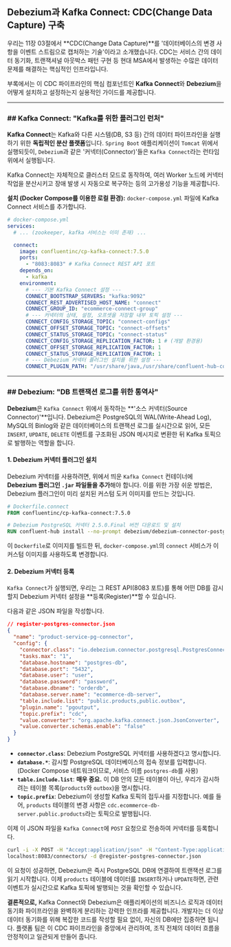 ## Debezium과 Kafka Connect: CDC(Change Data Capture) 구축

우리는 11장 03절에서 \*\*CDC(Change Data Capture)\*\*를 '데이터베이스의 변경 사항을 이벤트 스트림으로 캡처하는 기술'이라고 소개했습니다. CDC는 서비스 간의 데이터 동기화, 트랜잭셔널 아웃박스 패턴 구현 등 현대 MSA에서 발생하는 수많은 데이터 문제를 해결하는 핵심적인 인프라입니다.

부록에서는 이 CDC 파이프라인의 핵심 컴포넌트인 **Kafka Connect**와 **Debezium**을 어떻게 설치하고 설정하는지 실용적인 가이드를 제공합니다.

-----

### \#\# Kafka Connect: "Kafka를 위한 플러그인 런처"

**Kafka Connect**는 Kafka와 다른 시스템(DB, S3 등) 간의 데이터 파이프라인을 실행하기 위한 **독립적인 분산 플랫폼**입니다. `Spring Boot` 애플리케이션이 `Tomcat` 위에서 실행되듯이, `Debezium`과 같은 '커넥터(Connector)'들은 `Kafka Connect`라는 런타임 위에서 실행됩니다.

Kafka Connect는 자체적으로 클러스터 모드로 동작하여, 여러 Worker 노드에 커넥터 작업을 분산시키고 장애 발생 시 자동으로 복구하는 등의 고가용성 기능을 제공합니다.

**설치 (Docker Compose를 이용한 로컬 환경):**
`docker-compose.yml` 파일에 Kafka Connect 서비스를 추가합니다.

```yaml
# docker-compose.yml
services:
  # ... (zookeeper, kafka 서비스는 이미 존재) ...

  connect:
    image: confluentinc/cp-kafka-connect:7.5.0
    ports:
      - "8083:8083" # Kafka Connect REST API 포트
    depends_on:
      - kafka
    environment:
      # --- 기본 Kafka Connect 설정 ---
      CONNECT_BOOTSTRAP_SERVERS: "kafka:9092"
      CONNECT_REST_ADVERTISED_HOST_NAME: "connect"
      CONNECT_GROUP_ID: "ecommerce-connect-group"
      # --- 커넥터의 상태, 설정, 오프셋을 저장할 내부 토픽 설정 ---
      CONNECT_CONFIG_STORAGE_TOPIC: "connect-configs"
      CONNECT_OFFSET_STORAGE_TOPIC: "connect-offsets"
      CONNECT_STATUS_STORAGE_TOPIC: "connect-status"
      CONNECT_CONFIG_STORAGE_REPLICATION_FACTOR: 1 # (개발 환경용)
      CONNECT_OFFSET_STORAGE_REPLICATION_FACTOR: 1
      CONNECT_STATUS_STORAGE_REPLICATION_FACTOR: 1
      # --- Debezium 커넥터 플러그인 설치를 위한 설정 ---
      CONNECT_PLUGIN_PATH: "/usr/share/java,/usr/share/confluent-hub-components"
```

-----

### \#\# Debezium: "DB 트랜잭션 로그를 위한 통역사"

**Debezium**은 `Kafka Connect` 위에서 동작하는 \*\*'소스 커넥터(Source Connector)'\*\*입니다. Debezium은 PostgreSQL의 WAL(Write-Ahead Log), MySQL의 Binlog와 같은 데이터베이스의 트랜잭션 로그를 실시간으로 읽어, 모든 `INSERT`, `UPDATE`, `DELETE` 이벤트를 구조화된 JSON 메시지로 변환한 뒤 Kafka 토픽으로 발행하는 역할을 합니다.

#### 1\. Debezium 커넥터 플러그인 설치

Debezium 커넥터를 사용하려면, 위에서 띄운 `Kafka Connect` 컨테이너에 **Debezium 플러그인 `.jar` 파일들을 추가**해야 합니다. 이를 위한 가장 쉬운 방법은, Debezium 플러그인이 미리 설치된 커스텀 도커 이미지를 만드는 것입니다.

```dockerfile
# Dockerfile.connect
FROM confluentinc/cp-kafka-connect:7.5.0

# Debezium PostgreSQL 커넥터 2.5.0.Final 버전 다운로드 및 설치
RUN confluent-hub install --no-prompt debezium/debezium-connector-postgresql:2.5.0.Final
```

이 `Dockerfile`로 이미지를 빌드한 뒤, `docker-compose.yml`의 `connect` 서비스가 이 커스텀 이미지를 사용하도록 변경합니다.

#### 2\. Debezium 커넥터 등록

`Kafka Connect`가 실행되면, 우리는 그 REST API(8083 포트)를 통해 어떤 DB를 감시할지 Debezium 커넥터 설정을 \*\*등록(Register)\*\*할 수 있습니다.

다음과 같은 JSON 파일을 작성합니다.

```json
// register-postgres-connector.json
{
  "name": "product-service-pg-connector",
  "config": {
    "connector.class": "io.debezium.connector.postgresql.PostgresConnector",
    "tasks.max": "1",
    "database.hostname": "postgres-db",
    "database.port": "5432",
    "database.user": "user",
    "database.password": "password",
    "database.dbname": "orderdb",
    "database.server.name": "ecommerce-db-server",
    "table.include.list": "public.products,public.outbox",
    "plugin.name": "pgoutput",
    "topic.prefix": "cdc",
    "value.converter": "org.apache.kafka.connect.json.JsonConverter",
    "value.converter.schemas.enable": "false"
  }
}
```

  * **`connector.class`**: Debezium PostgreSQL 커넥터를 사용하겠다고 명시합니다.
  * **`database.*`**: 감시할 PostgreSQL 데이터베이스의 접속 정보를 입력합니다. (Docker Compose 네트워크이므로, 서비스 이름 `postgres-db`를 사용)
  * **`table.include.list`**: **매우 중요.** 이 DB 안의 모든 테이블이 아닌, 우리가 감시하려는 테이블 목록(`products`와 `outbox`)을 명시합니다.
  * **`topic.prefix`**: Debezium이 생성할 Kafka 토픽의 접두사를 지정합니다. 예를 들어, `products` 테이블의 변경 사항은 `cdc.ecommerce-db-server.public.products`라는 토픽으로 발행됩니다.

이제 이 JSON 파일을 `Kafka Connect`에 `POST` 요청으로 전송하여 커넥터를 등록합니다.

```bash
curl -i -X POST -H "Accept:application/json" -H "Content-Type:application/json" \
localhost:8083/connectors/ -d @register-postgres-connector.json
```

이 요청이 성공하면, Debezium은 즉시 PostgreSQL DB에 연결하여 트랜잭션 로그를 읽기 시작합니다. 이제 `products` 테이블에 데이터를 `INSERT`하거나 `UPDATE`하면, 관련 이벤트가 실시간으로 Kafka 토픽에 발행되는 것을 확인할 수 있습니다.

**결론적으로,** Kafka Connect와 Debezium은 애플리케이션의 비즈니스 로직과 데이터 동기화 파이프라인을 완벽하게 분리하는 강력한 인프라를 제공합니다. 개발자는 더 이상 데이터 동기화를 위해 복잡한 코드를 작성할 필요 없이, 자신의 DB에만 집중하면 됩니다. 플랫폼 팀은 이 CDC 파이프라인을 중앙에서 관리하여, 조직 전체의 데이터 흐름을 안정적이고 일관되게 만들어 줍니다.